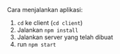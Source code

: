 Cara menjalankan aplikasi:
1. `cd` ke client (`cd client`)
2. Jalankan `npm install`
3. Jalankan server yang telah dibuat
4. run `npm start`